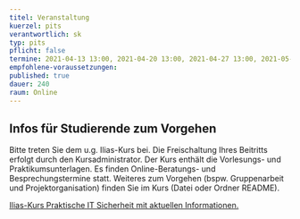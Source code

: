 ```yaml
---
titel: Veranstaltung
kuerzel: pits
verantwortlich: sk
typ: pits
pflicht: false
termine: 2021-04-13 13:00, 2021-04-20 13:00, 2021-04-27 13:00, 2021-05-04 13:00, 2021-05-11 13:00, 2021-06-01 13:00, 2021-06-08 13:00, 2021-06-15 13:00, 2021-06-22 13:00, 2021-06-29 13:00, 2021-07-06 13:00, 2021-07-13 13:00
empfohlene-voraussetzungen: 
published: true
dauer: 240
raum: Online
---
```


## Infos für Studierende zum Vorgehen
Bitte treten Sie dem u.g. Ilias-Kurs bei. Die Freischaltung Ihres Beitritts erfolgt durch den Kursadministrator. Der Kurs enthält die Vorlesungs- und Praktikumsunterlagen. Es finden Online-Beratungs- und Besprechungstermine statt. Weiteres zum Vorgehen (bspw. Gruppenarbeit und Projektorganisation) finden Sie im Kurs (Datei oder Ordner README).

[Ilias-Kurs Praktische IT Sicherheit mit aktuellen Informationen.](https://ilias.th-koeln.de/goto.php?target=crs_772146&client_id=ILIAS_FH_Koeln)